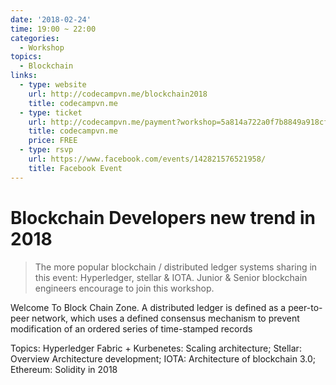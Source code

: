 ```yaml
---
date: '2018-02-24'
time: 19:00 ~ 22:00
categories:
  - Workshop
topics:
  - Blockchain
links:
  - type: website
    url: http://codecampvn.me/blockchain2018
    title: codecampvn.me
  - type: ticket
    url: http://codecampvn.me/payment?workshop=5a814a722a0f7b8849a918cf
    title: codecampvn.me
    price: FREE
  - type: rsvp
    url: https://www.facebook.com/events/142821576521958/
    title: Facebook Event
---
```


# Blockchain Developers new trend in 2018

> The more popular blockchain / distributed ledger systems sharing in this event: Hyperledger, stellar & IOTA. Junior & Senior blockchain engineers encourage to join this workshop.

Welcome To Block Chain Zone. A distributed ledger is defined as a peer-to-peer network, which uses a defined consensus mechanism to prevent modification of an ordered series of time-stamped records

Topics: Hyperledger Fabric + Kurbenetes: Scaling architecture; Stellar: Overview Architecture development; IOTA: Architecture of blockchain 3.0; Ethereum: Solidity in 2018
